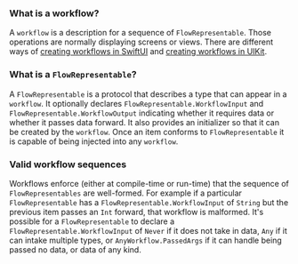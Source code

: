 ### What is a workflow?
A `workflow` is a description for a sequence of `FlowRepresentable`. Those operations are normally displaying screens or views. There are different ways of [creating workflows in SwiftUI](Creating%20Workflows%20in%20SwiftUI.html) and [creating workflows in UIKit](Creating%20Workflows%20in%20UIKit.html). 

### What is a `FlowRepresentable`?
A `FlowRepresentable` is a protocol that describes a type that can appear in a `workflow`. It optionally declares `FlowRepresentable.WorkflowInput` and `FlowRepresentable.WorkflowOutput` indicating whether it requires data or whether it passes data forward. It also provides an initializer so that it can be created by the `workflow`. Once an item conforms to `FlowRepresentable` it is capable of being injected into any `workflow`. 

### Valid workflow sequences
Workflows enforce (either at compile-time or run-time) that the sequence of `FlowRepresentables` are well-formed. For example if a particular `FlowRepresentable` has a `FlowRepresentable.WorkflowInput` of `String` but the previous item passes an `Int` forward, that workflow is malformed. It's possible for a `FlowRepresentable` to declare a `FlowRepresentable.WorkflowInput` of `Never` if it does not take in data, `Any` if it can intake multiple types, or `AnyWorkflow.PassedArgs` if it can handle being passed no data, or data of any kind.